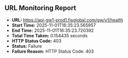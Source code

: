 ## URL Monitoring Report

- **URL:** https://api-gw1-prod1.fisglobal.com/gw/v1/health
- **Start Time:** 2025-11-01T16:35:23.565957
- **End Time:** 2025-11-01T16:35:23.720392
- **Total Time Taken:** 0.154435 seconds
- **HTTP Status Code:** 403
- **Status:** Failure
- **Failure Reason:** HTTP Status Code: 403
